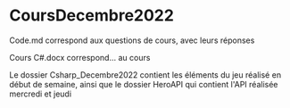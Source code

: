 # CoursDecembre2022

Code.md correspond aux questions de cours, avec leurs réponses

Cours C#.docx correspond... au cours

Le dossier Csharp_Decembre2022 contient les éléments du jeu réalisé en début de semaine, ainsi que le dossier HeroAPI qui contient l'API réalisée mercredi et jeudi
